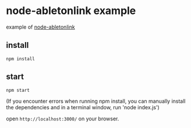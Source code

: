 # node-abletonlink example

example of [node-abletonlink](https://github.com/2bbb/node-abletonlink)


## install

```
npm install
```

## start

```
npm start
```

(If you encounter errors when running npm install, you can manually install the dependencies and in a terminal window, run 'node index.js')

open `http://localhost:3000/` on your browser.
